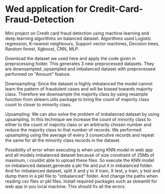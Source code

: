 # Wed application for Credit-Card-Fraud-Detection
Mini project on Credit card fraud detection using machine learning and deep learning algorithms on balanced dataset.
Algorithms used Logistic regression, K-nearest neighbours, Support vector machines, Decision trees, Random forest, Xgboost, CNN, MLP.

Download the dataset we used here and apply the code given in preprocessing folder. This generates 3 new preprocessed datasets. They are downsampled ,upsampled and imbalanced dataset with preprocessed performed on "Amount" feature.

Downsampling: Since the dataset is highly imbalanced the model cannot learn the pattern of fraudulent cases and will be biased towards majority class. 
Therefore we downsample the majority class by using resample function from sklearn.utils package to bring the count of majority class count to closer to minority class.


Upsampling: We can also solve the problem of imbalanced dataset by using upsampling. In this technique we increase the count of minority class to either to the count of majority class or an arbitrarily chosen number and reduce the majority class to that number of records.
We performed upsampling using the average of every 3 consecutive records and repeat the same for all the minority class records in the dataset.


Possibility of error when executing is when using KNN model in web app and all models imbalanced dataset because of size constraint of 25Mb of maximum, i couldnt able to upload these files. So execute the KNN model on imbalanced dataset,generate a pkl file and put it in imbalanced folder. And for imbalanced dataset, split X and y to X train, X test, y train, y test and dump them in a pkl file to "imbalanced" folder. And change the paths when reading csv files or pkl files. 
Install required packages such as streamlit for web app in you local machine. This should fix all the errors.
